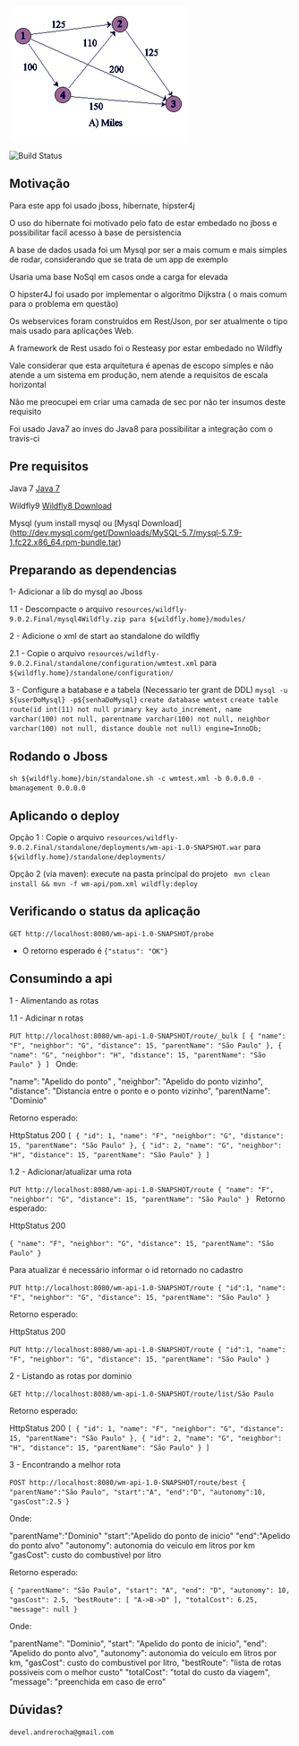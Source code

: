 ![WmTest](resources/graphA.gif?raw=true)

![Build Status](https://travis-ci.org/sonecabr/betterroute.svg?branch=master)


## Motivação

Para este app foi usado jboss, hibernate, hipster4j

O uso do hibernate foi motivado pelo fato de estar embedado no jboss e possibilitar facil acesso à base de persistencia

A base de dados usada foi um Mysql por ser a mais comum e mais simples de rodar, considerando que se trata de um app de exemplo

Usaria uma base NoSql em casos onde a carga for elevada

O hipster4J foi usado por implementar o algoritmo Dijkstra ( o mais comum para o problema em questão)

Os webservices foram construidos em Rest/Json, por ser atualmente o tipo mais usado para aplicações Web.

A framework de Rest usado foi o Resteasy por estar embedado no Wildfly

Vale considerar que esta arquitetura é apenas de escopo simples e não atende a um sistema em produção, nem atende a requisitos de escala horizontal

Não me preocupei em criar uma camada de sec por não ter insumos deste requisito

Foi usado Java7 ao inves do Java8 para possibilitar a integração com o travis-ci


## Pre requisitos

Java 7 [Java 7](https://www.java.com/pt_BR/download/)

Wildfly9 [Wildfly8 Download](http://download.jboss.org/wildfly/9.0.2.Final/wildfly-9.0.2.Final.tar.gz)

Mysql (yum install mysql ou [Mysql Download] (http://dev.mysql.com/get/Downloads/MySQL-5.7/mysql-5.7.9-1.fc22.x86_64.rpm-bundle.tar)

## Preparando as dependencias

1- Adicionar a lib do mysql ao Jboss

1.1 - Descompacte o arquivo `resources/wildfly-9.0.2.Final/mysql4Wildfly.zip para ${wildfly.home}/modules/`

2 - Adicione o xml de start ao standalone do wildfly

2.1 - Copie o arquivo `resources/wildfly-9.0.2.Final/standalone/configuration/wmtest.xml` para `${wildfly.home}/standalone/configuration/`

3 - Configure a batabase e a tabela (Necessario ter grant de DDL)
`mysql -u ${userDoMysql} -p${senhaDoMysql}`
`create database wmtest`
`create table route(id int(11) not null primary key auto_increment, name varchar(100) not null, parentname varchar(100) not null, neighbor varchar(100) not null, distance double not null) engine=InnoDb;`

## Rodando o Jboss

`sh ${wildfly.home}/bin/standalone.sh -c wmtest.xml -b 0.0.0.0 -bmanagement 0.0.0.0`

## Aplicando o deploy

Opção 1 : Copie o arquivo `resources/wildfly-9.0.2.Final/standalone/deployments/wm-api-1.0-SNAPSHOT.war` para `${wildfly.home}/standalone/deployments/`

Opção 2 (via maven): execute na pasta principal do projeto ` mvn clean install && mvn -f wm-api/pom.xml wildfly:deploy`

## Verificando o status da aplicação

`GET http://localhost:8080/wm-api-1.0-SNAPSHOT/probe`

* O retorno esperado é `{"status": "OK"}`

## Consumindo a api

1 - Alimentando as rotas

1.1 - Adicinar n rotas

`PUT http://localhost:8080/wm-api-1.0-SNAPSHOT/route/_bulk
[
    {
        "name": "F",
        "neighbor": "G",
        "distance": 15,
        "parentName": "São Paulo"
    },
    {
        "name": "G",
        "neighbor": "H",
        "distance": 15,
        "parentName": "São Paulo"
    }
]
`
Onde:

"name": "Apelido do ponto" ,
"neighbor": "Apelido do ponto vizinho",
"distance": "Distancia entre o ponto e o ponto vizinho",
"parentName": "Dominio"

Retorno esperado:

HttpStatus 200
`
[
    {
        "id": 1,
        "name": "F",
        "neighbor": "G",
        "distance": 15,
        "parentName": "São Paulo"
    },
    {
        "id": 2,
        "name": "G",
        "neighbor": "H",
        "distance": 15,
        "parentName": "São Paulo"
    }
]
`

1.2 - Adicionar/atualizar uma rota

`PUT http://localhost:8080/wm-api-1.0-SNAPSHOT/route
{
    "name": "F",
    "neighbor": "G",
    "distance": 15,
    "parentName": "São Paulo"
}
`
Retorno esperado:

HttpStatus 200

`
{
    "name": "F",
    "neighbor": "G",
    "distance": 15,
    "parentName": "São Paulo"
}
`

Para atualizar é necessário informar o id retornado no cadastro

`PUT http://localhost:8080/wm-api-1.0-SNAPSHOT/route
{
    "id":1,
    "name": "F",
    "neighbor": "G",
    "distance": 15,
    "parentName": "São Paulo"
}
`

Retorno esperado:

HttpStatus 200

`PUT http://localhost:8080/wm-api-1.0-SNAPSHOT/route
{
    "id":1,
    "name": "F",
    "neighbor": "G",
    "distance": 15,
    "parentName": "São Paulo"
}
`

2 - Listando as rotas por dominio

`GET http://localhost:8080/wm-api-1.0-SNAPSHOT/route/list/São Paulo`

Retorno esperado:


HttpStatus 200
`
[
    {
        "id": 1,
        "name": "F",
        "neighbor": "G",
        "distance": 15,
        "parentName": "São Paulo"
    },
    {
        "id": 2,
        "name": "G",
        "neighbor": "H",
        "distance": 15,
        "parentName": "São Paulo"
    }
]
`


3 - Encontrando a melhor rota

`POST http://localhost:8080/wm-api-1.0-SNAPSHOT/route/best
{
    "parentName":"São Paulo",
    "start":"A",
    "end":"D",
    "autonomy":10,
    "gasCost":2.5
}
`

Onde:

"parentName":"Dominio"
"start":"Apelido do ponto de inicio"
"end":"Apelido do ponto alvo"
"autonomy": autonomia do veiculo em litros por km
"gasCost": custo do combustivel por litro

Retorno esperado:

`
{
  "parentName": "São Paulo",
  "start": "A",
  "end": "D",
  "autonomy": 10,
  "gasCost": 2.5,
  "bestRoute": [
    "A->B->D"
  ],
  "totalCost": 6.25,
  "message": null
}
`

Onde:


"parentName": "Dominio",
"start": "Apelido do ponto de inicio",
"end": "Apelido do ponto alvo",
"autonomy": autonomia do veiculo em litros por km,
"gasCost": custo do combustivel por litro,
"bestRoute": "lista de rotas possiveis com o melhor custo"
"totalCost": "total do custo da viagem",
"message": "preenchida em caso de erro"


## Dúvidas?
`devel.andrerocha@gmail.com`







